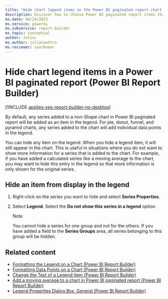 ```yaml
---
title: "Hide chart legend items in the Power BI paginated report chart | Microsoft Docs"
description: Discover how to choose Power BI paginated report items that appear on the legend to display the essential data in Power BI Report Builder.
ms.date: 04/24/2023
ms.service: powerbi
ms.subservice: report-builder
ms.topic: conceptual
author: JulCsc
ms.author: juliacawthra
ms.reviewer: saurkumar
---
```

# Hide chart legend items in a Power BI paginated report (Power BI Report Builder)

[!INCLUDE [applies-yes-report-builder-no-desktop](../../../includes/applies-yes-report-builder-no-desktop.md)]

By default, any series added to a non-Shape chart in Power BI paginated report will be added as an item in the legend. For pie, donut, funnel, and pyramid charts, any series added to the chart will add individual data points in the legend.  
  
 You can hide any item on the legend. When you hide a legend item, it will still appear in the chart. This is useful in situations where you do not want to show more information for a series that is added to the chart. For example, if you have added a calculated series like a moving average to the chart, you may want to hide this entry in the legend so that more information is only shown for the original series.  

## Hide an item from display in the legend  
  
1.  Right-click on the series you want to hide and select **Series Properties**.  
  
2.  Select **Legend**. Select the **Do not show this series in a legend** option.  
  
    > [!NOTE]  
    >  You cannot hide a series for one group and not for the others. If you have added a field to the **Series Groups** area, all series belonging to this group will be hidden.  
  
## Related content

- [Formatting the Legend on a Chart &#40;Power BI Report Builder&#41;](chart-legend-formatting-report-builder.md)   
- [Formatting Data Points on a Chart &#40;Power BI Report Builder&#41;](/sql/reporting-services/report-design/formatting-data-points-on-a-chart-report-builder-and-ssrs)   
- [Change the Text of a Legend Item &#40;Power BI Report Builder&#41;](chart-legend-change-item-text-report-builder.md)   
- [Add a moving average to a chart in Power BI paginated report (Power BI Report Builder)](add-moving-average-chart-report-builder.md)
- [Legend Properties Dialog Box, General &#40;Power BI Report Builder&#41;](chart-legend-formatting-report-builder.md)  
  
